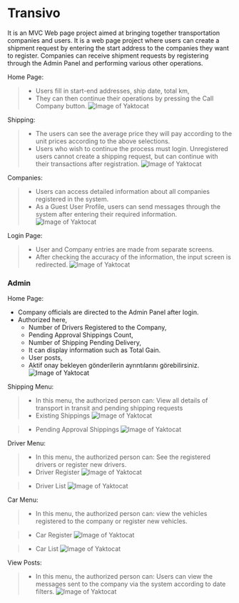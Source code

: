 # Transivo
It is an MVC Web page project aimed at bringing together transportation companies and users. It is a web page project where users can create a shipment request by entering the start address to the companies they want to register. Companies can receive shipment requests by registering through the Admin Panel and performing various other operations.

Home Page:
>* Users fill in start-end addresses, ship date, total km,
>* They can then continue their operations by pressing the Call Company button.
![Image of Yaktocat](https://raw.githubusercontent.com/enesoruc/Transivo-Shipping-Otomation/master/UI%20Pages%20Pictures/Index.png)

Shipping:
>* The users can see the average price they will pay according to the unit prices according to the above selections.
>* Users who wish to continue the process must login. Unregistered users cannot create a shipping request, but can continue with their transactions after registration.
![Image of Yaktocat](https://raw.githubusercontent.com/enesoruc/Transivo-Shipping-Otomation/master/UI%20Pages%20Pictures/Shipping.png)

Companies:
>* Users can access detailed information about all companies registered in the system.
>* As a Guest User Profile, users can send messages through the system after entering their required information.
![Image of Yaktocat](https://raw.githubusercontent.com/enesoruc/Transivo-Shipping-Otomation/master/UI%20Pages%20Pictures/CompanyDetaill.png)

Login Page:
>* User and Company entries are made from separate screens.
>* After checking the accuracy of the information, the input screen is redirected.
![Image of Yaktocat](https://raw.githubusercontent.com/enesoruc/Transivo-Shipping-Otomation/master/UI%20Pages%20Pictures/LoginPage.png)
### Admin

Home Page:
* Company officials are directed to the Admin Panel after login.
* Authorized here,
   * Number of Drivers Registered to the Company,
   * Pending Approval Shippings Count,
   * Number of Shipping Pending Delivery,
   * It can display information such as Total Gain.
   * User posts,
   * Aktif onay bekleyen gönderilerin ayrıntılarını görebilirsiniz.
![Image of Yaktocat](https://raw.githubusercontent.com/enesoruc/Transivo-Shipping-Otomation/master/UI%20Pages%20Pictures/Admin%20Panel.png)

Shipping Menu:
>* In this menu, the authorized person can: View all details of transport in transit and pending shipping requests
 >* Existing Shippings
![Image of Yaktocat](https://raw.githubusercontent.com/enesoruc/Transivo-Shipping-Otomation/master/UI%20Pages%20Pictures/ListShippings.png)

>*  Pending Approval Shippings
![Image of Yaktocat](https://raw.githubusercontent.com/enesoruc/Transivo-Shipping-Otomation/master/UI%20Pages%20Pictures/ListWait.png)

Driver Menu:
>* In this menu, the authorized person can: See the registered drivers or register new drivers.
>* Driver Register
![Image of Yaktocat](https://raw.githubusercontent.com/enesoruc/Transivo-Shipping-Otomation/master/UI%20Pages%20Pictures/DriverRegister.png)

>* Driver List
![Image of Yaktocat](https://raw.githubusercontent.com/enesoruc/Transivo-Shipping-Otomation/master/UI%20Pages%20Pictures/ListDrivers.png)

Car Menu:
>* In this menu, the authorized person can: view the vehicles registered to the company or register new vehicles.

>* Car Register
![Image of Yaktocat](https://raw.githubusercontent.com/enesoruc/Transivo-Shipping-Otomation/master/UI%20Pages%20Pictures/DriverRegister.png)

>* Car List
![Image of Yaktocat](https://raw.githubusercontent.com/enesoruc/Transivo-Shipping-Otomation/master/UI%20Pages%20Pictures/ListVehicles.png)

View Posts:
>* In this menu, the authorized person can: Users can view the messages sent to the company via the system according to date filters.
![Image of Yaktocat](https://raw.githubusercontent.com/enesoruc/Transivo-Shipping-Otomation/master/UI%20Pages%20Pictures/ListMessages.png)
